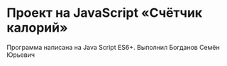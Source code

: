 # Проект на JavaScript «Счётчик калорий»

Программа написана на Java Script ES6+. 
Выполнил Богданов Семён Юрьевич
 
